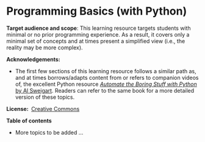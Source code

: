 <link rel="stylesheet" href="{{baseUrl}}/css/programming.css">

<div class="website-content">

# Programming Basics (with Python)

<tip-box> 

**Target audience and scope**: This learning resource targets students with minimal or no prior programming experience. As a result, it covers only a minimal set of concepts and at times present a simplified view (i.e., the reality may be more complex).

**Acknowledgements:**
* The first few sections of this learning resource follows a similar path as, and at times borrows/adapts content from or refers to companion videos of, the excellent Python resource [_Automate the Boring Stuff with Python_ by Al Sweigart](http://automatetheboringstuff.com/). Readers can refer to the same book for a more detailed version of these topics.

**License:&nbsp;** [Creative Commons](https://creativecommons.org/licenses/by-nc-sa/3.0/)
</tip-box>

**Table of contents**
<include src="toc/expressions-types-variables.md#toc" />
<include src="toc/programs.md#toc" />
<include src="toc/flowcontrol.md#toc" />
<include src="toc/functions.md#toc" />
<include src="toc/lists.md#toc" />

* More topics to be added ...


<include src="toc/expressions-types-variables.md#main" />
<include src="toc/programs.md#main" />
<include src="toc/flowcontrol.md#main" />
<include src="toc/functions.md#main" />
<include src="toc/lists.md#main" />

</div>